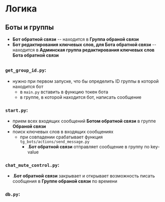 # Логика

## Боты и группы
- **Бот обратной связи** -- находится в **Группа обраной связи**
- **Бот редактирования ключевых слов, для Бота обратной связи** -- находится в **Админская группа редактирования ключевых слов Бота обратной связи**
##

### `get_group_id.py`:
- нужно при первом запуске, что бы определить ID группы в которой находится бот
    - в `main.py` вставить в функцию токен бота
    - в группе, в которой находится бот, написать сообщение

### `start.py`: 
- прием всех входящих сообщений **Ботом обратной связи** в группе **Обраной связи**
- поиск ключевых слов в входящих сообщениях
    - при совпадении срабатывает функция `tg_bots/actions/send_message.py`
        - .**Бот обратной связи** отправляет сообщение в группу по key-value

### `chat_mute_control.py`:
- .**Бот обратной связи** закрывает и открывает возможность писать сообщения в **Группе обраной связи** по времени

### `db.py`:

